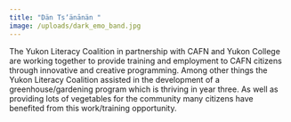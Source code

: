 ```yaml
---
title: "Dän Tsʼänānän "
image: /uploads/dark_emo_band.jpg
---
```

The Yukon Literacy Coalition in partnership with CAFN and Yukon College are working together to provide training and employment to CAFN citizens through innovative and creative programming.  Among other things the Yukon Literacy Coalition assisted in the development of a greenhouse/gardening program which is thriving in year three.  As well as providing lots of vegetables for the community many citizens have benefited from this work/training opportunity.